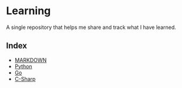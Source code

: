 # Learning

A single repository that helps me share and track what I have learned.

## Index

- [MARKDOWN](Markdown/README.md)
- [Python](Python/README.md)
- [Go](Go/README.md)
- [C-Sharp](C-Sharp/README.md)